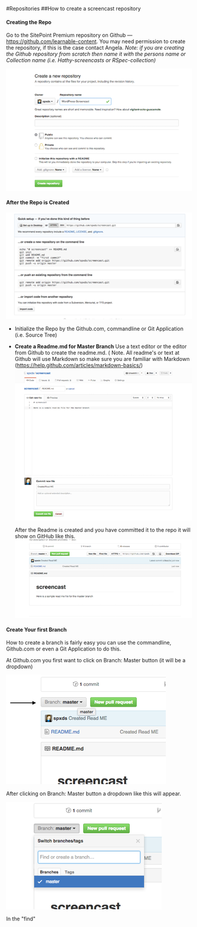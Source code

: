#Repositories
##How to create a screencast repository

#### Creating the Repo
Go to the SitePoint Premium repository on Github — https://github.com/learnable-content. You may need permission to create the repository, if this is the case contact Angela. *Note:  if you are creating the Github repository from scratch then name it with the persons name or Collection name (i.e. Hathy-screencasts or RSpec-collection)*


![Creating a Repo](repo-screenshot-images/creating-the_repo.png)

#### After the Repo is Created
![Repo Created](repo-screenshot-images/repo-created.png)


* Initialize the Repo by the Github.com, commandline or Git Application (i.e. Source Tree)
* **Create a Readme.md for Master Branch**
  Use a text editor or the editor from Github to create the readme.md. ( Note. All readme's or text at Github will use Markdown so make sure you are familiar  with Markdown (https://help.github.com/articles/markdown-basics/)
  ![Creating a ReadME](repo-screenshot-images/create_readme.png)

  After the Readme is created and you have committed it to the repo it will show on GitHub like this.
  ![ReadMe Created](repo-screenshot-images/readme-created.png)


#### Create Your first Branch

How to create a branch is fairly easy you can use the commandline, Github.com or even a  Git Application to do this.

At Github.com you first want to click on Branch: Master button (it will be a dropdown)

![Click On Master](repo-screenshot-images/click_me.png)


After clicking on Branch: Master button a dropdown like this will appear.



![Dropdown](repo-screenshot-images/dropdown.png)

In the "find"
